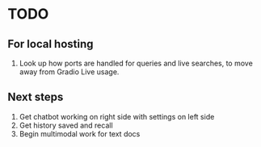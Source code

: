 # TODO

## For local hosting

1) Look up how ports are handled for queries and live searches, to move away from Gradio Live usage.

## Next steps

1) Get chatbot working on right side with settings on left side
1) Get history saved and recall 
1) Begin multimodal work for text docs